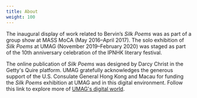 ```yaml
---
title: About
weight: 100
---
```


The inaugural display of work related to Bervin’s *Silk Poems* was as part of a group show at MASS MoCA (May 2016–April 2017). The solo exhibition of *Silk Poems* at UMAG (November 2019–February 2020) was staged as part of the 10th anniversary celebration of the IPNHK literary festival.

The online publication of *Silk Poems* was designed by Darcy Christ in the Getty's Quire platform. UMAG gratefully acknowledges the generous support of the U.S. Consulate General Hong Kong and Macau for funding the *Silk Poems* exhibition at UMAG and in this digital environment. Follow this link to explore more of [UMAG's digital world](https://www.umag.hku.hk/).
